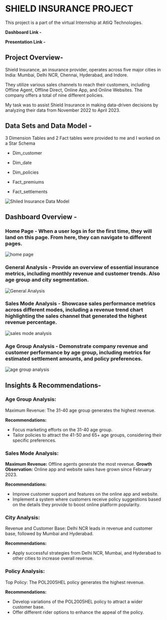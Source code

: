 # SHIELD INSURANCE PROJECT

This project is a part of the virtual Internship at AtliQ Technologies.

**Dashboard Link -** 

**Presentation Link -**

## Project Overview-

Shield Insurance, an insurance provider, operates across five major cities in India: Mumbai, Delhi NCR, Chennai, Hyderabad, and Indore. 

They utilize various sales channels to reach their customers, including Offline Agent, Offline Direct, Online App, and Online Websites. The company offers a total of nine different policies. 

My task was to assist Shield Insurance in making data-driven decisions by analyzing their data from November 2022 to April 2023.

## Data Sets and Data Model - 

3 Dimension Tables and 2 Fact tables were provided to me and I worked on a Star Schema 

* Dim_customer
* Dim_date
* Dim_policies

* Fact_premiums
* Fact_settlements




![Shiled Insurance Data Model](https://github.com/user-attachments/assets/ae0f80c5-22b9-405f-974a-d225194b7b7a)


## Dashboard Overview - 

### **Home Page -** When a user logs in for the first time, they will land on this page. From here, they can navigate to different pages.

![home page](https://github.com/user-attachments/assets/4c86e911-c87f-41b4-aea9-d9e95c662d8f)



### **General Analysis -** Provide an overview of essential insurance metrics, including monthly revenue and customer trends. Also age group and city segmentation.

![General Analysis](https://github.com/user-attachments/assets/e7ed8330-e2f8-4b7d-83df-12d88e0edb2e)



### **Sales Mode Analysis -** Showcase sales performance metrics across different modes, including a revenue trend chart highlighting the sales channel that generated the highest revenue percentage.


![sales mode analysis](https://github.com/user-attachments/assets/04575041-dfaa-4a66-961b-696c240cb9fb)



### **Age Group Analysis -** Demonstrate company revenue and customer performance by age group, including metrics for estimated settlement amounts, and policy preferences.


![age group analysis](https://github.com/user-attachments/assets/68b72b1a-440b-48a0-840c-68b8b83a4bc6)



## Insights & Recommendations-

### Age Group Analysis:

Maximum Revenue: The 31-40 age group generates the highest revenue.

**Recommendations:**

* Focus marketing efforts on the 31-40 age group.
* Tailor policies to attract the 41-50 and 65+ age groups, considering their specific preferences.

### Sales Mode Analysis:

**Maximum Revenue:** Offline agents generate the most revenue.
**Growth Observation:** Online app and website sales have grown since February 2023.

**Recommendations:**

* Improve customer support and features on the online app and website.
* Implement a system where customers receive policy suggestions based on the details they provide to boost online platform popularity.

### City Analysis:

Revenue and Customer Base: Delhi NCR leads in revenue and customer base, followed by Mumbai and Hyderabad.

**Recommendations:**

* Apply successful strategies from Delhi NCR, Mumbai, and Hyderabad to other cities to increase overall revenue.


### Policy Analysis:

Top Policy: The POL2005HEL policy generates the highest revenue.

**Recommendations:**
* Develop variations of the POL2005HEL policy to attract a wider customer base.
* Offer different rider options to enhance the appeal of the policy.
